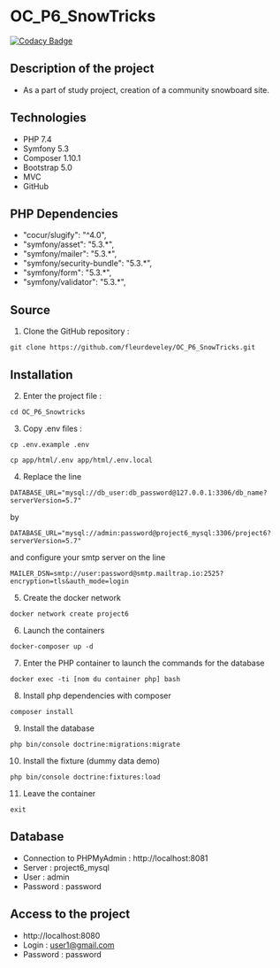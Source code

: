 # OC_P6_SnowTricks

[![Codacy Badge](https://app.codacy.com/project/badge/Grade/5a451dd063364417bfce07175fbed8e2)](https://www.codacy.com/gh/fleurdeveley/OC_P6_SnowTricks/dashboard?utm_source=github.com&amp;utm_medium=referral&amp;utm_content=fleurdeveley/OC_P6_SnowTricks&amp;utm_campaign=Badge_Grade)

## Description of the project
* As a part of study project, creation of a community snowboard site.

## Technologies
* PHP 7.4
* Symfony 5.3
* Composer 1.10.1
* Bootstrap 5.0
* MVC
* GitHub

## PHP Dependencies
* "cocur/slugify": "^4.0",
* "symfony/asset": "5.3.*",
* "symfony/mailer": "5.3.*",
* "symfony/security-bundle": "5.3.*",
* "symfony/form": "5.3.*",
* "symfony/validator": "5.3.*",

## Source
1. Clone the GitHub repository :
```
git clone https://github.com/fleurdeveley/OC_P6_SnowTricks.git
```

## Installation
2. Enter the project file :
```
cd OC_P6_Snowtricks
```

3. Copy .env files : 
```
cp .env.example .env
```
```
cp app/html/.env app/html/.env.local
```

4. Replace the line 
```
DATABASE_URL="mysql://db_user:db_password@127.0.0.1:3306/db_name?serverVersion=5.7"
``` 
by 
```
DATABASE_URL="mysql://admin:password@project6_mysql:3306/project6?serverVersion=5.7" 
```
and configure your smtp server on the line 
```
MAILER_DSN=smtp://user:password@smtp.mailtrap.io:2525?encryption=tls&auth_mode=login
```

5. Create the docker network
```
docker network create project6
```

6. Launch the containers
```
docker-composer up -d
```

7. Enter the PHP container to launch the commands for the database
```
docker exec -ti [nom du container php] bash
```

8. Install php dependencies with composer
```
composer install
```

9. Install the database
```
php bin/console doctrine:migrations:migrate
```

10. Install the fixture (dummy data demo)
```
php bin/console doctrine:fixtures:load
```

11. Leave the container
```
exit
```

## Database
* Connection to PHPMyAdmin : http://localhost:8081
* Server : project6_mysql
* User : admin
* Password : password

## Access to the project
* http://localhost:8080
* Login : user1@gmail.com
* Password : password
